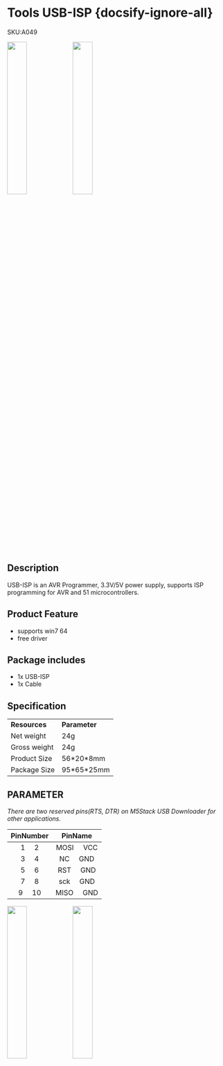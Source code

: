 # Tools USB-ISP {docsify-ignore-all}

<el-tag effect="plain">SKU:A049</el-tag>

<img src="assets/img/product_pics/tool/usb_isp/tool_usb_isp_01.webp" width="30%" height="30%"><img src="assets/img/product_pics/tool/usb_isp/tool_usb_isp_03.webp" width="30%" height="30%">


## Description

USB-ISP is an AVR Programmer,  3.3V/5V power supply, supports ISP programming for AVR and 51 microcontrollers. 


## Product Feature

- supports win7 64
- free driver

## Package includes 
- 1x USB-ISP  
- 1x Cable

## Specification

<table>
   <tr style="font-weight:bold">
      <td>Resources</td>
      <td>Parameter</td>
   </tr>
   <tr>
      <td>Net weight</td>
      <td>24g</td>
   </tr>
   <tr>
      <td>Gross weight</td>
      <td>24g</td>
   </tr>
   <tr>
      <td>Product Size</td>
      <td>56*20*8mm</td>
   </tr>
   <tr>
      <td>Package Size</td>
      <td>95*65*25mm</td>
   </tr>
 </table>


## PARAMETER

*There are two reserved pins(RTS, DTR) on M5Stack USB Downloader for other applications.*

|       PinNumber      |        PinName        |
| :-------:        |:----------: |
|    1  &nbsp; &nbsp;  2     |   MOSI   &nbsp; &nbsp; VCC    |
|    3  &nbsp; &nbsp;  4     |   NC     &nbsp; &nbsp; GND    |
|    5  &nbsp; &nbsp;  6     |   RST    &nbsp; &nbsp; GND    |
|    7  &nbsp; &nbsp;  8     |   sck    &nbsp; &nbsp; GND    |
|    9  &nbsp; &nbsp;  10    |   MISO   &nbsp; &nbsp; GND    |

<img src="assets/img/product_pics/tool/usb_isp/tool_usb_isp_02.webp" width="30%" height="30%"><img src="assets/img/product_pics/tool/usb_isp/tool_usb_isp_04.webp" width="30%" height="30%">


<script>

   var purchase_link = 'https://m5stack.com/collections/m5-accessory/products/isp-usbasp-programmer';

   anchor_search(purchase_link);
   scrollFunc();

</script>

